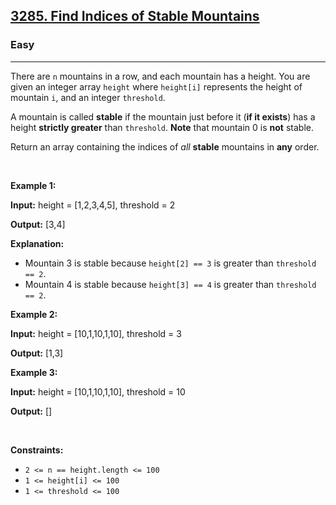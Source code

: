 <h2><a href="https://leetcode.com/problems/find-indices-of-stable-mountains/">3285. Find Indices of Stable Mountains</a></h2><h3>Easy</h3><hr><p>There are <code>n</code> mountains in a row, and each mountain has a height. You are given an integer array <code>height</code> where <code>height[i]</code> represents the height of mountain <code>i</code>, and an integer <code>threshold</code>.</p>

<p>A mountain is called <strong>stable</strong> if the mountain just before it (<strong>if it exists</strong>) has a height <strong>strictly greater</strong> than <code>threshold</code>. <strong>Note</strong> that mountain 0 is <strong>not</strong> stable.</p>

<p>Return an array containing the indices of <em>all</em> <strong>stable</strong> mountains in <strong>any</strong> order.</p>

<p>&nbsp;</p>
<p><strong class="example">Example 1:</strong></p>

<div class="example-block">
<p><strong>Input:</strong> <span class="example-io">height = [1,2,3,4,5], threshold = 2</span></p>

<p><strong>Output:</strong> <span class="example-io">[3,4]</span></p>

<p><strong>Explanation:</strong></p>

<ul>
	<li>Mountain 3 is stable because <code>height[2] == 3</code> is greater than <code>threshold == 2</code>.</li>
	<li>Mountain 4 is stable because <code>height[3] == 4</code> is greater than <code>threshold == 2</code>.</li>
</ul>
</div>

<p><strong class="example">Example 2:</strong></p>

<div class="example-block">
<p><strong>Input:</strong> <span class="example-io">height = [10,1,10,1,10], threshold = 3</span></p>

<p><strong>Output:</strong> <span class="example-io">[1,3]</span></p>
</div>

<p><strong class="example">Example 3:</strong></p>

<div class="example-block">
<p><strong>Input:</strong> <span class="example-io">height = [10,1,10,1,10], threshold = 10</span></p>

<p><strong>Output:</strong> <span class="example-io">[]</span></p>
</div>

<p>&nbsp;</p>
<p><strong>Constraints:</strong></p>

<ul>
	<li><code>2 &lt;= n == height.length &lt;= 100</code></li>
	<li><code>1 &lt;= height[i] &lt;= 100</code></li>
	<li><code>1 &lt;= threshold &lt;= 100</code></li>
</ul>
